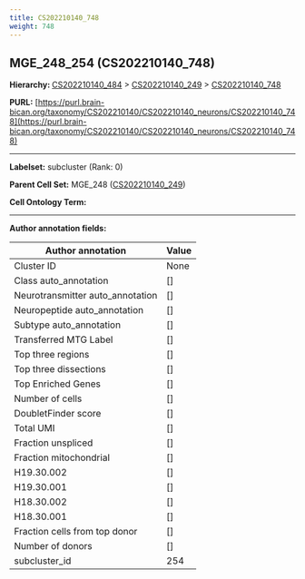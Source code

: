 ```yaml
---
title: CS202210140_748
weight: 748
---
```

## MGE_248_254 (CS202210140_748)
<b>Hierarchy: </b>
[CS202210140_484](../CS202210140_484) >
[CS202210140_249](../CS202210140_249) >
[CS202210140_748](../CS202210140_748)

**PURL:** [https://purl.brain-bican.org/taxonomy/CS202210140/CS202210140_neurons/CS202210140_748](https://purl.brain-bican.org/taxonomy/CS202210140/CS202210140_neurons/CS202210140_748)

---


**Labelset:** subcluster (Rank: 0)

**Parent Cell Set:** MGE_248 ([CS202210140_249](../CS202210140_249))



**Cell Ontology Term:** 

[MARKER GENES.]: #


---

[TRANSFERRED ANNOTATIONS.]: #


[AUTHOR ANNOTATION FIELDS.]: #


**Author annotation fields:**

| Author annotation | Value |
|-------------------|-------|
|Cluster ID|None|
|Class auto_annotation|[]|
|Neurotransmitter auto_annotation|[]|
|Neuropeptide auto_annotation|[]|
|Subtype auto_annotation|[]|
|Transferred MTG Label|[]|
|Top three regions|[]|
|Top three dissections|[]|
|Top Enriched Genes|[]|
|Number of cells|[]|
|DoubletFinder score|[]|
|Total UMI|[]|
|Fraction unspliced|[]|
|Fraction mitochondrial|[]|
|H19.30.002|[]|
|H19.30.001|[]|
|H18.30.002|[]|
|H18.30.001|[]|
|Fraction cells from top donor|[]|
|Number of donors|[]|
|subcluster_id|254|
